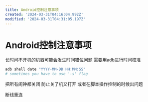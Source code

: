 ```yaml
---
title: Android控制注意事项
created: '2024-03-31T04:16:04.992Z'
modified: '2024-03-31T04:31:05.197Z'
---
```


# Android控制注意事项

长时间不开机的机器可能会发生时间错位问题 需要用adb进行时间校准

```bash
adb shell date "YYYY-MM-DD HH:MM:SS"
# sometimes you have to use '-s' flag
```

把所有闹钟都关闭 防止关了机又打开 或者在脚本操作控制的时候出问题

断线重连
